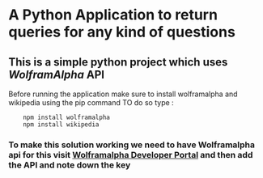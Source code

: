 # A Python Application to return queries for any kind of questions
## This is a simple python project which uses *WolframAlpha* API 

Before running the application make sure to install wolframalpha and wikipedia using the pip command
TO do so type : 
```
    npm install wolframalpha
    npm install wikipedia
```


### To make this solution working we need to have Wolframalpha api for this visit [Wolframalpha Developer Portal](http://developer.wolframalpha.com/) and then add the API and note down the key
